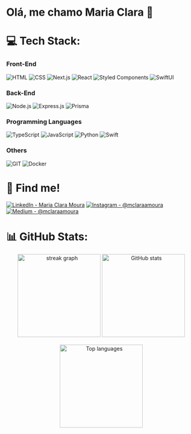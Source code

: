 # Olá, me chamo Maria Clara 🩷

# 💻 Tech Stack:

### Front-End

![HTML](https://img.shields.io/badge/HTML-E34F26?style=for-the-badge&logo=html5&logoColor=white)
![CSS](https://img.shields.io/badge/CSS-1572B6?style=for-the-badge&logo=css3&logoColor=white)
![Next.js](https://img.shields.io/badge/-Next.js-333333?style=for-the-badge&logo=nextdotjs)
![React](https://img.shields.io/badge/-React-64DAFB?style=for-the-badge&logo=react&logoColor=333333)
![Styled Components](https://img.shields.io/badge/styled--components-DB7093?style=for-the-badge&logo=styled-components&logoColor=white)
![SwiftUI](https://img.shields.io/badge/-SwiftUI-FFD700?style=for-the-badge&logo=swift&logoColor=black)


### Back-End

![Node.js](https://img.shields.io/badge/Node.js-339933?logo=node.js&logoColor=white&style=for-the-badge)
![Express.js](https://img.shields.io/badge/Express.js-000000?logo=express&logoColor=white&style=for-the-badge)
![Prisma](https://img.shields.io/badge/Prisma-3982CE?style=for-the-badge&logo=Prisma&logoColor=white)

### Programming Languages

![TypeScript](https://img.shields.io/badge/TypeScript-007ACC?logo=typescript&logoColor=white&style=for-the-badge)
![JavaScript](https://img.shields.io/badge/JavaScript-F7DF1E?logo=javascript&logoColor=black&style=for-the-badge)
![Python](https://img.shields.io/badge/python-%2314354C.svg?style=for-the-badge&logo=python&logoColor=white)
![Swift](https://img.shields.io/badge/swift-FA7343?style=for-the-badge&logo=swift&logoColor=white)


### Others
![GIT](https://img.shields.io/badge/Git-fc6d26?style=for-the-badge&logo=git&logoColor=white) 
![Docker](https://img.shields.io/badge/Docker-006699?style=for-the-badge&logo=docker&logoColor=white)

# 📱 Find me!

[![LinkedIn - Maria Clara Moura](https://img.shields.io/badge/Maria%20Clara%20Moura-232323?style=for-the-badge&logo=linkedin&logoColor=ffcbdb)](https://www.linkedin.com/in/maria-clara-moura-909233256/)
[![Instagram - @mclaraamoura](https://img.shields.io/badge/@mclaraamoura_-232323?style=for-the-badge&logo=instagram&logoColor=ffcbdb)](https://instagram.com/mclaraamoura)
[![Medium - @mclaraamoura](https://img.shields.io/badge/@mclaraamoura-232323?style=for-the-badge&logo=medium&logoColor=ffcbdb)](https://medium.com/@mclaraamoura)


# 📊 GitHub Stats:
<div align="center">
  <img src="https://streak-stats.demolab.com?user=mariaclara-moura&locale=en&mode=daily&theme=radical&hide_border=false&border_radius=5&order=3" height="220" alt="streak graph" style="margin-bottom: 20px;" />
   <img src="https://github-readme-stats.vercel.app/api?username=mariaclara-moura&show_icons=true&theme=radical&border_radius=5" height="220" alt="GitHub stats" style="margin-bottom: 20px;" />
   <img src="https://github-readme-stats.vercel.app/api/top-langs/?username=mariaclara-moura&layout=compact&hide=objective-c,html,langs_count=5&theme=radical&border_radius=5" height="220" alt="Top languages" />
</div>


